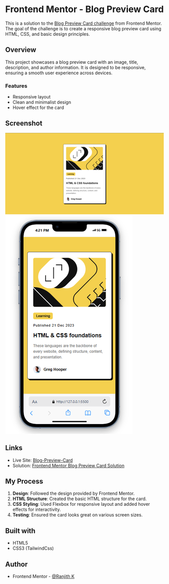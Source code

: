 # Frontend Mentor - Blog Preview Card

This is a solution to the [Blog Preview Card challenge](https://www.frontendmentor.io/challenges/blog-preview-card-ckPaj01IcS) from Frontend Mentor. The goal of the challenge is to create a responsive blog preview card using HTML, CSS, and basic design principles.


## Overview

This project showcases a blog preview card with an image, title, description, and author information. It is designed to be responsive, ensuring a smooth user experience across devices.

### Features

- Responsive layout
- Clean and minimalist design
- Hover effect for the card

## Screenshot

![Desktop](./assets/screenshots/desktop-preview.png)
![Mobile](./assets/screenshots/mobile-preview.png)

## Links

- Live Site: [Blog-Preview-Card](https://blog-preview-card-ranjithk.netlify.app/)
- Solution: [Frontend Mentor Blog Preview Card Solution](https://www.frontendmentor.io/solutions/blog-preview-card-using-tailwindcss-UsbDOkWSNA)

## My Process

1. **Design**: Followed the design provided by Frontend Mentor.
2. **HTML Structure**: Created the basic HTML structure for the card.
3. **CSS Styling**: Used Flexbox for responsive layout and added hover effects for interactivity.
4. **Testing**: Ensured the card looks great on various screen sizes.

## Built with

- HTML5
- CSS3 (TailwindCss)

## Author

- Frontend Mentor - [@Ranjith K](https://www.frontendmentor.io/profile/thisisranjithk)

